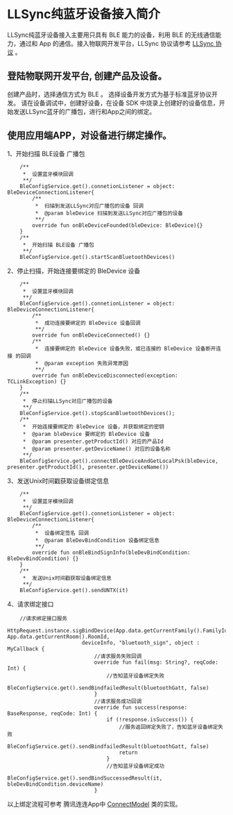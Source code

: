 # LLSync纯蓝牙设备接入简介

LLSync纯蓝牙设备接入主要用只具有 BLE 能力的设备，利用 BLE 的无线通信能力，通过和 App 的通信。接入物联网开发平台，LLSync 协议请参考 [LLSync 协议](https://github.com/tencentyun/qcloud-iot-explorer-BLE-sdk-embedded/blob/master/docs/LLSync%E8%93%9D%E7%89%99%E8%AE%BE%E5%A4%87%E6%8E%A5%E5%85%A5%E5%8D%8F%E8%AE%AE.pdf) 。

## 登陆物联网开发平台, 创建产品及设备。

创建产品时，选择通信方式为 BLE 。
选择设备开发方式为基于标准蓝牙协议开发。
请在设备调试中，创建好设备，在设备 SDK 中烧录上创建好的设备信息，开始发送LLSync蓝牙的广播包，进行和App之间的绑定。

## 使用应用端APP，对设备进行绑定操作。

1、开始扫描 BLE设备 广播包

```
    /**
     *  设置蓝牙模块回调
     **/
    BleConfigService.get().connetionListener = object: BleDeviceConnectionListener{
        /**
         *  扫描到发送LLSync对应广播包的设备 回调
         *  @param bleDevice 扫描到发送LLSync对应广播包的设备
         **/
        override fun onBleDeviceFounded(bleDevice: BleDevice){}
    }
    /**
     *  开始扫描 BLE设备 广播包
     **/
    BleConfigService.get().startScanBluetoothDevices()
```

2、停止扫描，开始连接要绑定的 BleDevice 设备

```
    /**
     *  设置蓝牙模块回调
     **/
    BleConfigService.get().connetionListener = object: BleDeviceConnectionListener{
        /**
         *  成功连接要绑定的 BleDevice 设备回调
         **/
        override fun onBleDeviceConnected() {}
        /**
         *  连接要绑定的 BleDevice 设备失败，或已连接的 BleDevice 设备断开连接 的回调
         *  @param exception 失败异常原因
         **/
        override fun onBleDeviceDisconnected(exception: TCLinkException) {}
    }
    /**
     *  停止扫描LLSync对应广播包的设备
     **/
    BleConfigService.get().stopScanBluetoothDevices();
    /**
     *  开始连接要绑定的 BleDevice 设备，并获取绑定的密钥 
     *  @param bleDevice 要绑定的 BleDevice 设备
     *  @param presenter.getProductId() 对应的产品Id
     *  @param presenter.getDeviceName() 对应的设备名称
     **/
    BleConfigService.get().connectBleDeviceAndGetLocalPsk(bleDevice, presenter.getProductId(), presenter.getDeviceName())

```

3、发送Unix时间戳获取设备绑定信息

```
    /**
     *  设置蓝牙模块回调
     **/
    BleConfigService.get().connetionListener = object: BleDeviceConnectionListener{
        /**
         *  设备绑定签名 回调
         *  @param BleDevBindCondition 设备绑定信息
         **/
        override fun onBleBindSignInfo(bleDevBindCondition: BleDevBindCondition) {}
    }
    /**
     *  发送Unix时间戳获取设备绑定信息
     **/
    BleConfigService.get().sendUNTX(it)
```

4、请求绑定接口

```
    //请求绑定接口服务
    HttpRequest.instance.sigBindDevice(App.data.getCurrentFamily().FamilyId, App.data.getCurrentRoom().RoomId,
                        deviceInfo, "bluetooth_sign", object : MyCallback {
                            //请求服务失败回调
                            override fun fail(msg: String?, reqCode: Int) {
                                //告知蓝牙设备绑定失败
                                BleConfigService.get().sendBindfailedResult(bluetoothGatt, false)
                            }
                            //请求服务成功回调
                            override fun success(response: BaseResponse, reqCode: Int) {
                                if (!response.isSuccess()) {
                                    //服务返回绑定失败了，告知蓝牙设备绑定失败
                                    BleConfigService.get().sendBindfailedResult(bluetoothGatt, false)
                                    return
                                }
                                //告知蓝牙设备绑定成功
                                BleConfigService.get().sendBindSuccessedResult(it, bleDevBindCondition.deviceName)
                            }
```

以上绑定流程可参考 腾讯连连App中 [ConnectModel](https://github.com/tencentyun/iot-link-android/blob/8634f616fa45a0634b3bb981b12558555bd83c72/app/src/main/java/com/tencent/iot/explorer/link/mvp/model/ConnectModel.kt) 类的实现。